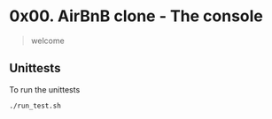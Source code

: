 # 0x00. AirBnB clone - The console
> welcome

## Unittests
To run the unittests
```bash
./run_test.sh
```
